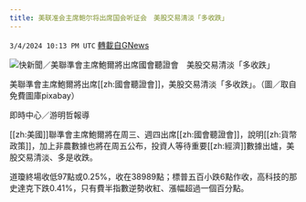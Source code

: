 ```yaml
---
title: 美联准会主席鲍尔将出席国会听证会　美股交易清淡「多收跌」
---
```

`3/4/2024 10:13 PM UTC` [轉載自GNews](https://gnews.org/articles/2364820)

![快新聞／美聯準會主席鮑爾將出席國會聽證會　美股交易清淡「多收跌」](https://cdn.ftvnews.com.tw/manasystem/FileData/News/85504e1d-3088-4737-91eb-bd69fc782ab7.jpeg "快新聞／美聯準會主席鮑爾將出席國會聽證會　美股交易清淡「多收跌」")

美聯準會主席鮑爾將出席[[zh:國會聽證會]]，美股交易清淡「多收跌」。（圖／取自免費圖庫pixabay）

即時中心／游明哲報導

[[zh:美國]]聯準會主席鮑爾將在周三、週四出席[[zh:國會聽證會]]，說明[[zh:貨幣政策]]，加上非農數據也將在周五公布，投資人等待重要[[zh:經濟]]數據出爐，美股交易清淡、多是收跌。

道瓊終場收低97點或0.25%，收在38989點；標普五百小跌6點作收，高科技的那史達克下跌0.41%，只有費半指數逆勢收紅、漲幅超過一個百分點。
